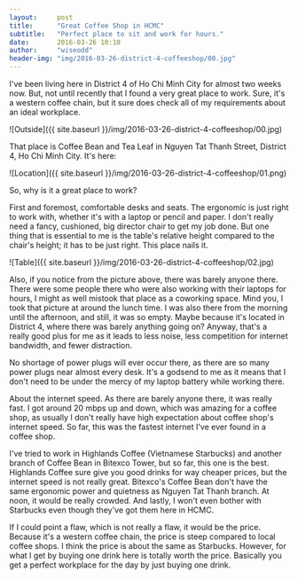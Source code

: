 ```yaml
---
layout:     post
title:      "Great Coffee Shop in HCMC"
subtitle:   "Perfect place to sit and work for hours."
date:       2016-03-26 10:10
author:     "wiseodd"
header-img: "img/2016-03-26-district-4-coffeeshop/00.jpg"
---
```


I've been living here in District 4 of Ho Chi Minh City for almost two weeks now. But, not until recently that I found a very great place to work. Sure, it's a western coffee chain, but it sure does check all of my requirements about an ideal workplace.

![Outside]({{ site.baseurl }}/img/2016-03-26-district-4-coffeeshop/00.jpg)

That place is Coffee Bean and Tea Leaf in Nguyen Tat Thanh Street, District 4, Ho Chi Minh City. It's here:

![Location]({{ site.baseurl }}/img/2016-03-26-district-4-coffeeshop/01.png)

So, why is it a great place to work?

First and foremost, comfortable desks and seats. The ergonomic is just right to work with, whether it's with a laptop or pencil and paper. I don't really need a fancy, cushioned, big director chair to get my job done. But one thing that is essential to me is the table's relative height compared to the chair's height; it has to be just right. This place nails it.

![Table]({{ site.baseurl }}/img/2016-03-26-district-4-coffeeshop/02.jpg)

Also, if you notice from the picture above, there was barely anyone there. There were some people there who were also working with their laptops for hours, I might as well mistook that place as a coworking space. Mind you, I took that picture at around the lunch time. I was also there from the morning until the afternoon, and still, it was so empty. Maybe because it's located in District 4, where there was barely anything going on? Anyway, that's a really good plus for me as it leads to less noise, less competition for internet bandwidth, and fewer distraction.

No shortage of power plugs will ever occur there, as there are so many power plugs near almost every desk. It's a godsend to me as it means that I don't need to be under the mercy of my laptop battery while working there.

About the internet speed. As there are barely anyone there, it was really fast. I got around 20 mbps up and down, which was amazing for a coffee shop, as usually I don't really have high expectation about coffee shop's internet speed. So far, this was the fastest internet I've ever found in a coffee shop.


I've tried to work in Highlands Coffee (Vietnamese Starbucks) and another branch of Coffee Bean in Bitexco Tower, but so far, this one is the best. Highlands Coffee sure give you good drinks for way cheaper prices, but the internet speed is not really great. Bitexco's Coffee Bean don't have the same ergonomic power and quietness as Nguyen Tat Thanh branch. At noon, it would be really crowded. And lastly, I won't even bother with Starbucks even though they've got them here in HCMC.

If I could point a flaw, which is not really a flaw, it would be the price. Because it's a western coffee chain, the price is steep compared to local coffee shops. I think the price is about the same as Starbucks. However, for what I get by buying one drink here is totally worth the price. Basically you get a perfect workplace for the day by just buying one drink.
